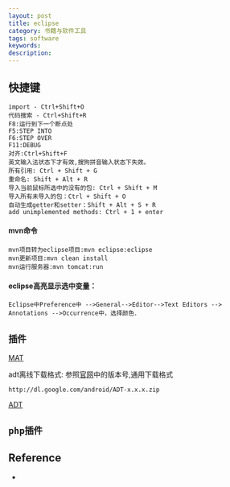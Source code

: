 ```yaml
---
layout: post
title: eclipse
category: 书籍与软件工具
tags: software
keywords: 
description: 
---
```


## 快捷键

```
import - Ctrl+Shift+O
代码搜索 - Ctrl+Shift+R
F8:运行到下一个断点处
F5:STEP INTO
F6:STEP OVER
F11:DEBUG
对齐:Ctrl+Shift+F
英文输入法状态下才有效,搜狗拼音输入状态下失效。
所有引用: Ctrl + Shift + G
重命名: Shift + Alt + R
导入当前鼠标所选中的没有的包: Ctrl + Shift + M
导入所有未导入的包：Ctrl + Shift + O
自动生成getter和setter：Shift + Alt + S + R
add unimplemented methods: Ctrl + 1 + enter  
```


#### mvn命令


```
mvn项目转为eclipse项目:mvn eclipse:eclipse
mvn更新项目:mvn clean install
mvn运行服务器:mvn tomcat:run
```

#### eclipse高亮显示选中变量：

```
Eclipse中Preference中 -->General-->Editor-->Text Editors --> Annotations -->Occurrence中，选择颜色．
```


## `插件`

[MAT](http://download.eclipse.org/mat/1.5/update-site/)

adt离线下载格式:
参照[官网](https://developer.android.com/studio/tools/sdk/eclipse-adt.html)中的版本号,通用下载格式

```
http://dl.google.com/android/ADT-x.x.x.zip
```

[ADT](http://dl.google.com/android/ADT-23.0.6.zip)

## `php插件`

## Reference

* []()
